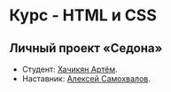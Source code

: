 # Курс - HTML и CSS

## Личный проект «Седона»
* Студент: [Хачикян Артём](https://up.htmlacademy.ru/htmlcss/26/user/id2221883).
* Наставник: [Алексей Самохвалов](https://htmlacademy.ru/profile/id1443429).